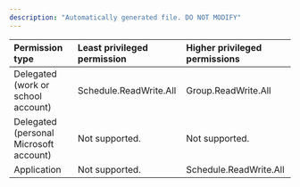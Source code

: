 ```yaml
---
description: "Automatically generated file. DO NOT MODIFY"
---
```


|Permission type|Least privileged permission|Higher privileged permissions|
|:---|:---|:---|
|Delegated (work or school account)|Schedule.ReadWrite.All|Group.ReadWrite.All|
|Delegated (personal Microsoft account)|Not supported.|Not supported.|
|Application|Not supported.|Schedule.ReadWrite.All|

